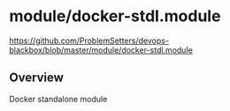 # module/docker-stdl.module

https://github.com/ProblemSetters/devops-blackbox/blob/master/module/docker-stdl.module

## Overview

Docker standalone module


